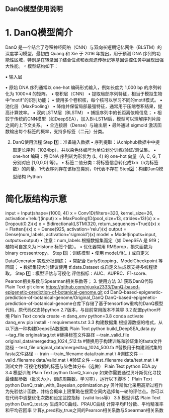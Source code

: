 ## DanQ模型使用说明
# 1. DanQ模型简介
  DanQ 是一个结合了卷积神经网络（CNN）与双向长短期记忆网络（BLSTM）的深度学习模型，最初由 Quang 和 Xie 于 2016 年提出，用于预测 DNA 序列的功能性区域，特别是在转录因子结合位点和表观遗传标记等基因调控任务中展现出强大性能。
￮	模型结构如下：

  ▪	输入层
  
   •	原始 DNA 序列通常以 one-hot 编码形式输入，例如长度为 1,000 bp 的序列转化为 1000×4 的矩阵。
▪	卷积层（CNN）
•	提取局部序列特征，相当于模拟生物中“motif”的识别功能；
•	使用多个卷积核，每个核可以学习不同的motif模式。
▪	池化层（MaxPooling）
•	降维并保留局部最强特征，通常用于压缩卷积结果，提高计算效率。
▪	双向LSTM层（BLSTM）
•	捕捉序列中的长距离依赖信息；
•	相较于传统的CNN模型（如DeepSEA），加入Bi-LSTM后，模型可以理解序列片段之间的上下文关系。
▪	全连接层（Dense）与输出层
•	最终通过 sigmoid 激活函数输出每个标签的概率，支持多标签（二元）分类。
 
2. DanQ使用流程
Step 1️⃣：准备输入数据
•	序列提取：从chiphub数据中中提取定长序列（1024bp），并以染色体编号为单位划分训练/验证/测试集。
•	one-hot 编码：将 DNA 序列转为形状为 (L, 4) 的 one-hot 向量（A, C, G, T 分别对应 [1,0,0,0] 等）。
•	标签二值分类：将标签信息转化成1xn（n为标签数）的向量，1代表序列存在该标签类别，0代表不存在
Step2️⃣：构建DanQ模型结构
Python
# 简化版结构示意
input = Input(shape=(1000, 4))
x = Conv1D(filters=320, kernel_size=26, activation='relu')(input)
x = MaxPooling1D(pool_size=13, strides=13)(x)
x = Dropout(0.2)(x)
x = Bidirectional(LSTM(320, return_sequences=True))(x)
x = Flatten()(x)
x = Dense(925, activation='relu')(x)
output = Dense(num_labels, activation='sigmoid')(x)
model = Model(inputs=input, outputs=output)
•	注意：num_labels 根据数据集而定（如 DeepSEA 是 919；植物可自定义为 Histone 标签个数）。
•	优化器常用 RMSprop，损失函数为 binary crossentropy。
Step 3️⃣：训练模型
•	使用 model.fit(...) 或自定义 DataGenerator 实现分批训练；
•	常配合 EarlyStopping、ModelCheckpoint 等回调；
•	数据集较大时建议使用 tf.data.Dataset 或自定义生成器支持多线程读取。
Step 4️⃣：模型评估与可视化
评估指标：AUC、AUPRC、F1-score、Pearson相关系数与Spearman相关系数等；
3. 使用方法
3.1 获取DanQ代码
Plain Text
git clone https://github.com/njuxka2333/DanQ-based-epigenetic-prediction-of-botanical-genome.git
cd DanQ-based-epigenetic-prediction-of-botanical-genome/Original_DanQ
DanQ-based-epigenetic-prediction-of-botanical-genome仓库下存储了基于tensorflow重构的DanQ模型代码，原代码仅支持python 2.7版本，与目前常用版本不兼容
3.2 配置python环境
Plain Text
conda create -n danq_env python=3.8
conda activate danq_env
pip install -r requirements.txt 
3.3 构建数据集
根据源数据的格式，从以下选一种构建DeepsEA数据集
Plain Text
python build_DeepSEA_data.py\
--tag_flie original/tag.txt #替换标签文件路径
--train_valid_file original_data/mergedtag_1024_512.fa #替换用于构建训练和验证集的fasta文件路径
--test_file original_data/mergedtag_1024_500.fa #替换用于构建测试集的fasta文件路径
-- train
--train_filename data/train.mat \ #训练文件
--valid_filename data/valid.mat \ #验证文件
--test_filename  data/test.mat \ # 测试文件
可视化数据的标签与染色体分布（选做）
Plain Text
python EDA.py
3.4 模型训练
Plain Text
python DanQ_train.py
如果你需要通过贝叶斯优化寻找最佳超参数（批次大小，训练周期数，学习率），运行以下脚本：
Plain Text
python DanQ_train_with_Bayesian_optimization.py
贝叶斯优化采用高斯过程作为先验估计函数，并结合概率上限策略在搜索空间内选择每一轮的评估点。你可以在代码中调整优化次数和设定监控指标（valid loss等）
3.5 模型评估
Plain Text
python DanQ_test.py
生成ROC曲线、PRAUC曲线
计算平均F1分数、平均精准率和平均召回率
计算y_pred和y_true之间的Pearson相关系数与Spearman相关系数


